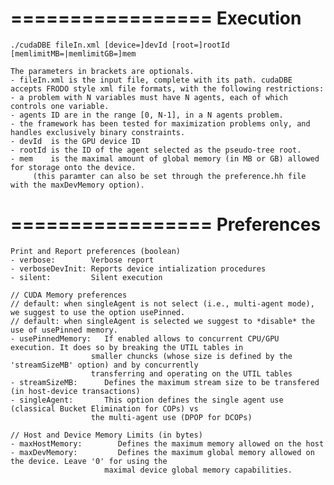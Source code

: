=================
Execution
================
	./cudaDBE fileIn.xml [device=]devId [root=]rootId [memlimitMB=|memlimitGB=]mem

	The parameters in brackets are optionals.
	- fileIn.xml is the input file, complete with its path. cudaDBE accepts FRODO style xml file formats, with the following restrictions:
	- a problem with N variables must have N agents, each of which controls one variable.
	- agents ID are in the range [0, N-1], in a N agents problem.   
	- the framework has been tested for maximization problems only, and handles exclusively binary constraints.
	- devId  is the GPU device ID
	- rootId is the ID of the agent selected as the pseudo-tree root. 
	- mem    is the maximal amount of global memory (in MB or GB) allowed for storage onto the device. 
         (this paramter can also be set through the preference.hh file with the maxDevMemory option).


=================
Preferences
================
	Print and Report preferences (boolean)
	- verbose:        Verbose report
	- verboseDevInit: Reports device intialization procedures   
	- silent:         Silent execution          

	// CUDA Memory preferences
	// default: when singleAgent is not select (i.e., multi-agent mode), we suggest to use the option usePinned.
	// default: when singleAgent is selected we suggest to *disable* the use of usePinned memory.
	- usePinnedMemory:   If enabled allows to concurrent CPU/GPU execution. It does so by breaking the UTIL tables in
                      smaller chuncks (whose size is defined by the 'streamSizeMB' option) and by concurrently
                      transferring and operating on the UTIL tables   
	- streamSizeMB:      Defines the maximum stream size to be transfered (in host-device transactions) 
	- singleAgent:       This option defines the single agent use (classical Bucket Elimination for COPs) vs
                      the multi-agent use (DPOP for DCOPs) 

	// Host and Device Memory Limits (in bytes)
	- maxHostMemory:        Defines the maximum memory allowed on the host
	- maxDevMemory:         Defines the maximum global memory allowed on the device. Leave '0' for using the 
                         maximal device global memory capabilities.

 
